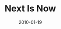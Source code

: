 ---
layout: music 
title: "Next Is Now"
series: "Next"
date: 2010-01-19 
description: "Todd Henry shares how God uses dreams to inspire greatness in us right now."
audio: "http://s3.amazonaws.com/crossroadsaudiomessages/Next3.mp3"
audio-duration: "32:17"
src: "http://www.crossroads.net/players/media/mediumHz/Next_190x110.jpg"
---